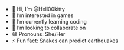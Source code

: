 - 👋 Hi, I’m @Hell00kitty
- 👀 I’m interested in games
- 🌱 I’m currently learning coding
- 💞️ I’m looking to collaborate on 
- 😄 Pronouns: She/Her
- ⚡ Fun fact: Snakes can predict earthquakes

<!---
Hell00kitty/Hell00kitty is a ✨ special ✨ repository because its `README.md` (this file) appears on your GitHub profile.
You can click the Preview link to take a look at your changes.
--->
